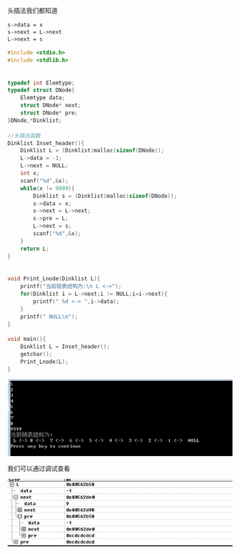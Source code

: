 头插法我们都知道

```
s->data = x
s->next = L->next
L->next = s
```

```c
#include <stdio.h>
#include <stdlib.h>


typedef int Elemtype;
typedef struct DNode{
	Elemtype data;
	struct DNode* next;
	struct DNode* pre;
}DNode,*Dinklist;

//头插法函数 
Dinklist Inset_header(){
	Dinklist L = (Dinklist)malloc(sizeof(DNode));	
	L->data = -1;
	L->next = NULL;
	int x;
	scanf("%d",&x);
	while(x != 9999){
		Dinklist s = (Dinklist)malloc(sizeof(DNode));
		s->data = x;
		s->next = L->next;
		s->pre = L;
		L->next = s;
		scanf("%d",&x);
	}
	return L;
}


void Print_Lnode(Dinklist L){
	printf("当前链表结构为:\n L <->");
	for(Dinklist i = L->next;i != NULL;i=i->next){
		printf(" %d <-> ",i->data);
	}
	printf(" NULL\n");
}

void main(){
	Dinklist L = Inset_header();
	getchar();
	Print_Lnode(L);
}
```

![image-20250407182108217](https://raw.githubusercontent.com/Xioaruan912/pic/main/image-20250407182108217.png)

我们可以通过调试查看

![image-20250407182202856](https://raw.githubusercontent.com/Xioaruan912/pic/main/image-20250407182202856.png)
